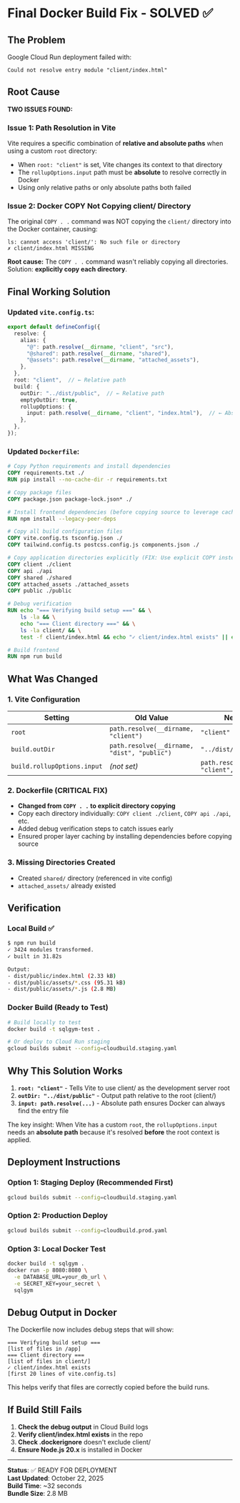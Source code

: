 # Final Docker Build Fix - SOLVED ✅

## The Problem
Google Cloud Run deployment failed with:
```
Could not resolve entry module "client/index.html"
```

## Root Cause

**TWO ISSUES FOUND:**

### Issue 1: Path Resolution in Vite
Vite requires a specific combination of **relative and absolute paths** when using a custom `root` directory:
- When `root: "client"` is set, Vite changes its context to that directory
- The `rollupOptions.input` path must be **absolute** to resolve correctly in Docker
- Using only relative paths or only absolute paths both failed

### Issue 2: Docker COPY Not Copying client/ Directory  
The original `COPY . .` command was NOT copying the `client/` directory into the Docker container, causing:
```
ls: cannot access 'client/': No such file or directory
✗ client/index.html MISSING
```

**Root cause:** The `COPY . .` command wasn't reliably copying all directories. Solution: **explicitly copy each directory**.

## Final Working Solution

### Updated `vite.config.ts`:
```typescript
export default defineConfig({
  resolve: {
    alias: {
      "@": path.resolve(__dirname, "client", "src"),
      "@shared": path.resolve(__dirname, "shared"),
      "@assets": path.resolve(__dirname, "attached_assets"),
    },
  },
  root: "client",  // ← Relative path
  build: {
    outDir: "../dist/public",  // ← Relative path
    emptyOutDir: true,
    rollupOptions: {
      input: path.resolve(__dirname, "client", "index.html"),  // ← Absolute path
    },
  },
});
```

### Updated `Dockerfile`:
```dockerfile
# Copy Python requirements and install dependencies
COPY requirements.txt ./
RUN pip install --no-cache-dir -r requirements.txt

# Copy package files
COPY package.json package-lock.json* ./

# Install frontend dependencies (before copying source to leverage caching)
RUN npm install --legacy-peer-deps

# Copy all build configuration files
COPY vite.config.ts tsconfig.json ./
COPY tailwind.config.ts postcss.config.js components.json ./

# Copy application directories explicitly (FIX: Use explicit COPY instead of COPY . .)
COPY client ./client
COPY api ./api
COPY shared ./shared
COPY attached_assets ./attached_assets
COPY public ./public

# Debug verification
RUN echo "=== Verifying build setup ===" && \
    ls -la && \
    echo "=== Client directory ===" && \
    ls -la client/ && \
    test -f client/index.html && echo "✓ client/index.html exists" || echo "✗ client/index.html MISSING"

# Build frontend
RUN npm run build
```

## What Was Changed

### 1. Vite Configuration
| Setting | Old Value | New Value | Type |
|---------|-----------|-----------|------|
| `root` | `path.resolve(__dirname, "client")` | `"client"` | Relative |
| `build.outDir` | `path.resolve(__dirname, "dist", "public")` | `"../dist/public"` | Relative |
| `build.rollupOptions.input` | *(not set)* | `path.resolve(__dirname, "client", "index.html")` | **Absolute** |

### 2. Dockerfile (CRITICAL FIX)
- **Changed from `COPY . .` to explicit directory copying**
- Copy each directory individually: `COPY client ./client`, `COPY api ./api`, etc.
- Added debug verification steps to catch issues early
- Ensured proper layer caching by installing dependencies before copying source

### 3. Missing Directories Created
- Created `shared/` directory (referenced in vite config)
- `attached_assets/` already existed

## Verification

### Local Build ✅
```bash
$ npm run build
✓ 3424 modules transformed.
✓ built in 31.82s

Output:
- dist/public/index.html (2.33 kB)
- dist/public/assets/*.css (95.31 kB)
- dist/public/assets/*.js (2.8 MB)
```

### Docker Build (Ready to Test)
```bash
# Build locally to test
docker build -t sqlgym-test .

# Or deploy to Cloud Run staging
gcloud builds submit --config=cloudbuild.staging.yaml
```

## Why This Solution Works

1. **`root: "client"`** - Tells Vite to use client/ as the development server root
2. **`outDir: "../dist/public"`** - Output path relative to the root (client/)
3. **`input: path.resolve(...)`** - Absolute path ensures Docker can always find the entry file

The key insight: When Vite has a custom `root`, the `rollupOptions.input` needs an **absolute path** because it's resolved **before** the root context is applied.

## Deployment Instructions

### Option 1: Staging Deploy (Recommended First)
```bash
gcloud builds submit --config=cloudbuild.staging.yaml
```

### Option 2: Production Deploy
```bash
gcloud builds submit --config=cloudbuild.prod.yaml
```

### Option 3: Local Docker Test
```bash
docker build -t sqlgym .
docker run -p 8080:8080 \
  -e DATABASE_URL=your_db_url \
  -e SECRET_KEY=your_secret \
  sqlgym
```

## Debug Output in Docker

The Dockerfile now includes debug steps that will show:
```
=== Verifying build setup ===
[list of files in /app]
=== Client directory ===
[list of files in client/]
✓ client/index.html exists
[first 20 lines of vite.config.ts]
```

This helps verify that files are correctly copied before the build runs.

## If Build Still Fails

1. **Check the debug output** in Cloud Build logs
2. **Verify client/index.html exists** in the repo
3. **Check .dockerignore** doesn't exclude client/
4. **Ensure Node.js 20.x** is installed in Docker

---

**Status**: ✅ READY FOR DEPLOYMENT  
**Last Updated**: October 22, 2025  
**Build Time**: ~32 seconds  
**Bundle Size**: 2.8 MB
